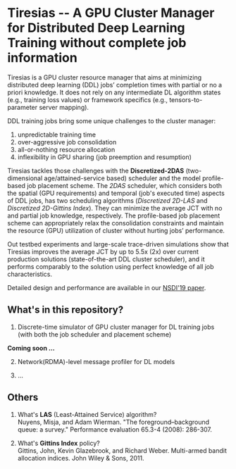 Tiresias -- A GPU Cluster Manager for Distributed Deep Learning Training without complete job information
====

Tiresias is a GPU cluster resource manager that aims at minimizing distributed deep learning (DDL) jobs’ completion times with partial or no a priori knowledge. It does not rely on any intermediate DL algorithm states (e.g., training loss values) or framework specifics (e.g., tensors-to-parameter server mapping).

DDL training jobs bring some unique challenges to the cluster manager:
1. unpredictable training time 
2. over-aggressive job consolidation 
3. all-or-nothing resource allocation
4. inflexibility in GPU sharing (job preemption and resumption)

Tiresias tackles those challenges with the **Discretized-2DAS** (two-dimensional age/attained-service based) scheduler and the model profile-based job placement scheme.
The *2DAS* scheduler, which considers both the spatial (GPU requirements) and temporal (job's executed time) aspects of DDL jobs, has two scheduling algorithms (*Discretized 2D-LAS* and *Discretized 2D-Gittins Index*). They can minimize the average JCT with no and partial job knowledge, respectively. 
The profile-based job placement scheme can appropriately relax the consolidation constraints and maintain the resource (GPU) utilization of cluster without hurting jobs’ performance.

Out testbed experiments and large-scale trace-driven simulations show 
that Tiresias improves the average JCT by up to 5.5x (2x) over current production solutions (state-of-the-art DDL cluster scheduler), 
and it performs comparably to the solution using perfect knowledge of all job characteristics.

Detailed design and performance are available in our [NSDI'19 paper](https://www.usenix.org/conference/nsdi19/presentation/gu).


What's in this repository?
-----------

1. Discrete-time simulator of GPU cluster manager for DL training jobs (with both the job scheduler and placement scheme)

**Coming soon ...**  

2. Network(RDMA)-level message profiler for DL models

3. ...

Others
-----------
1. What's **LAS** (Least-Attained Service) algorithm?  
    Nuyens, Misja, and Adam Wierman. "The foreground–background queue: a survey." Performance evaluation 65.3-4 (2008): 286-307.

2. What's **Gittins Index** policy?  
    Gittins, John, Kevin Glazebrook, and Richard Weber. Multi-armed bandit allocation indices. John Wiley & Sons, 2011.